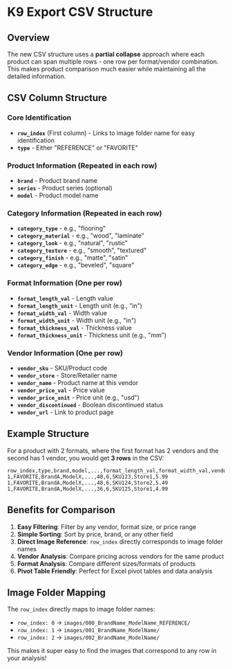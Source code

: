 # K9 Export CSV Structure

## Overview
The new CSV structure uses a **partial collapse** approach where each product can span multiple rows - one row per format/vendor combination. This makes product comparison much easier while maintaining all the detailed information.

## CSV Column Structure

### Core Identification
- **`row_index`** (First column) - Links to image folder name for easy identification
- **`type`** - Either "REFERENCE" or "FAVORITE"

### Product Information (Repeated in each row)
- **`brand`** - Product brand name
- **`series`** - Product series (optional)
- **`model`** - Product model name

### Category Information (Repeated in each row)
- **`category_type`** - e.g., "flooring"
- **`category_material`** - e.g., "wood", "laminate"
- **`category_look`** - e.g., "natural", "rustic"
- **`category_texture`** - e.g., "smooth", "textured"
- **`category_finish`** - e.g., "matte", "satin"
- **`category_edge`** - e.g., "beveled", "square"

### Format Information (One per row)
- **`format_length_val`** - Length value
- **`format_length_unit`** - Length unit (e.g., "in")
- **`format_width_val`** - Width value
- **`format_width_unit`** - Width unit (e.g., "in")
- **`format_thickness_val`** - Thickness value
- **`format_thickness_unit`** - Thickness unit (e.g., "mm")

### Vendor Information (One per row)
- **`vendor_sku`** - SKU/Product code
- **`vendor_store`** - Store/Retailer name
- **`vendor_name`** - Product name at this vendor
- **`vendor_price_val`** - Price value
- **`vendor_price_unit`** - Price unit (e.g., "usd")
- **`vendor_discontinued`** - Boolean discontinued status
- **`vendor_url`** - Link to product page

## Example Structure

For a product with 2 formats, where the first format has 2 vendors and the second has 1 vendor, you would get **3 rows** in the CSV:

```csv
row_index,type,brand,model,...,format_length_val,format_width_val,vendor_sku,vendor_store,vendor_price_val
1,FAVORITE,BrandA,ModelX,...,48,6,SKU123,Store1,5.99
1,FAVORITE,BrandA,ModelX,...,48,6,SKU124,Store2,5.49
1,FAVORITE,BrandA,ModelX,...,36,6,SKU125,Store1,4.99
```

## Benefits for Comparison

1. **Easy Filtering**: Filter by any vendor, format size, or price range
2. **Simple Sorting**: Sort by price, brand, or any other field
3. **Direct Image Reference**: `row_index` directly corresponds to image folder names
4. **Vendor Analysis**: Compare pricing across vendors for the same product
5. **Format Analysis**: Compare different sizes/formats of products
6. **Pivot Table Friendly**: Perfect for Excel pivot tables and data analysis

## Image Folder Mapping

The `row_index` directly maps to image folder names:
- `row_index: 0` → `images/000_BrandName_ModelName_REFERENCE/`
- `row_index: 1` → `images/001_BrandName_ModelName/`
- `row_index: 2` → `images/002_BrandName_ModelName/`

This makes it super easy to find the images that correspond to any row in your analysis!